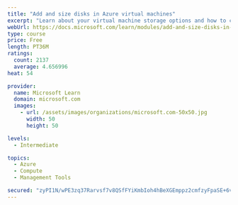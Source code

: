 ```yaml
---
title: "Add and size disks in Azure virtual machines"
excerpt: "Learn about your virtual machine storage options and how to choose between standard and premium, managed and unmanaged disks for your Azure virtual machine."
webUrl: https://docs.microsoft.com/learn/modules/add-and-size-disks-in-azure-virtual-machines/
type: course
price: Free
length: PT36M
ratings:
  count: 2137
  average: 4.656996
heat: 54

provider:
  name: Microsoft Learn
  domain: microsoft.com
  images:
    - url: /assets/images/organizations/microsoft.com-50x50.jpg
      width: 50
      height: 50

levels:
  - Intermediate

topics:
  - Azure
  - Compute
  - Management Tools

secured: "zyPI1N/wPE3zq37Rarvsf7v8QSfFYiKmbIoh4hBeXGEmppz2cmfzyFpaSE+6v88adewYTk1rcD62tBojDzn4wDk+yxL9n6d1CsbzsBCK4b+5jE05sDrBapAwTZNO6eMxoKbUX6hjhMOiq0Jg8UjGNFRYMhTHN5vokRbUo1J9hzhDWYyEVMBksvxfKVZuRBTuABkFpJYzCKKGAdUi7FUUCFw6Po0W4t+zLrZEBg6NUkWaIcDjXYCzU1rCWNACxYuH/Bv6rjvXLplFSsy3gZtdeeqpmwMYPCoMkeDoxGed3oei9fe6uPitMMN/Jp5BPvnyt7ceJxF5ScxnyJqr3vzQwDemE09AfVvgUM/RZiqE/rfi69PtZ0nccOFFrhfqUVxBIvRFc4kXKqatbwRE2TCr+eo8CoguYCosz1oE9LEHgwo=;r4xz+e7gEkpZVCtFViRrhg=="
---
```


